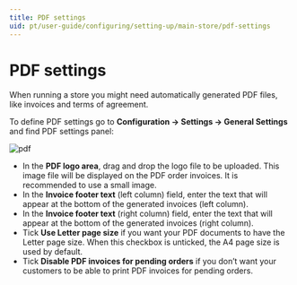 ```yaml
---
title: PDF settings
uid: pt/user-guide/configuring/setting-up/main-store/pdf-settings
---
```


# PDF settings

When running a store you might need automatically generated PDF files, like invoices and terms of agreement.

To define PDF settings go to **Configuration → Settings → General Settings** and find PDF settings panel:

![pdf](_static/pdf-settings/pdf.png)

* In the **PDF logo area**, drag and drop the logo file to be uploaded. This image file will be displayed on the PDF order invoices. It is recommended to use a small image.
* In the **Invoice footer text** (left column) field, enter the text that will appear at the bottom of the generated invoices (left column).
* In the **Invoice footer text** (right column) field, enter the text that will appear at the bottom of the generated invoices (right column).
* Tick **Use Letter page size** if you want your PDF documents to have the Letter page size. When this checkbox is unticked, the A4 page size is used by default.
* Tick **Disable PDF invoices for pending orders** if you don’t want your customers to be able to print PDF invoices for pending orders.